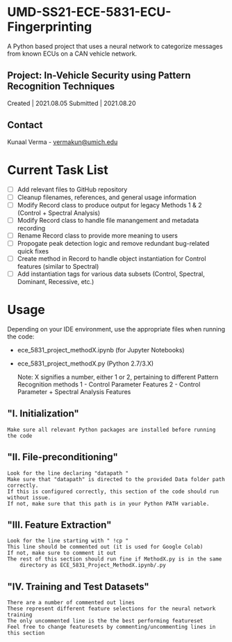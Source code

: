 # UMD-SS21-ECE-5831-ECU-Fingerprinting
A Python based project that uses a neural network to categorize messages from known ECUs on a CAN vehicle network.

## Project: In-Vehicle Security using Pattern Recognition Techniques
Created | 2021.08.05
Submitted | 2021.08.20

## Contact
Kunaal Verma - vermakun@umich.edu

# Current Task List
- [ ] Add relevant files to GitHub repository
- [ ] Cleanup filenames, references, and general usage information
- [ ] Modify Record class to produce output for legacy Methods 1 & 2 (Control + Spectral Analysis)
- [ ] Modify Record class to handle file manangement and metadata recording
- [ ] Rename Record class to provide more meaning to users
- [ ] Propogate peak detection logic and remove redundant bug-related quick fixes
- [ ] Create method in Record to handle object instantiation for Control features (similar to Spectral)
- [ ] Add instantiation tags for various data subsets (Control, Spectral, Dominant, Recessive, etc.)

# Usage

Depending on your IDE environment, use the appropriate files when running the code:
* ece_5831_project_methodX.ipynb (for Jupyter Notebooks)
* ece_5831_project_methodX.py (Python 2.7/3.X)
	
	Note: X signifies a number, either 1 or 2, pertaining to different Pattern Recognition methods
	1 - Control Parameter Features
	2 - Control Parameter  + Spectral Analysis Features

## "I. Initialization"

	Make sure all relevant Python packages are installed before running the code

## "II. File-preconditioning"

	Look for the line declaring "datapath "
	Make sure that "datapath" is directed to the provided Data folder path correctly.
	If this is configured correctly, this section of the code should run without issue.
	If not, make sure that this path is in your Python PATH variable.

## "III. Feature Extraction"

	Look for the line starting with " !cp "
	This line should be commented out (it is used for Google Colab)
	If not, make sure to comment it out
	The rest of this section should run fine if MethodX.py is in the same
		directory as ECE_5831_Project_MethodX.ipynb/.py
		
## "IV. Training and Test Datasets"

	There are a number of commented out lines
	These represent different feature selections for the neural network training
	The only uncommented line is the the best performing featureset
	Feel free to change featuresets by commenting/uncommenting lines in this section
